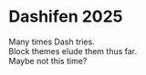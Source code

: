 # Dashifen 2025

Many times Dash tries.  
Block themes elude them thus far.  
Maybe not this time?  

 
